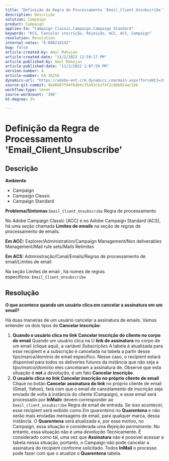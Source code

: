 ```yaml
---
title: "Definição da Regra de Processamento 'Email_Client_Unsubscribe'"
description: Descrição
solution: Campaign
product: Campaign
applies-to: "Campaign Classic,Campaign,Campaign Standard"
keywords: "KCS, Cancelar inscrição, Rejeição, ACC, ACS, Campaign"
resolution: Resolution
internal-notes: "E-000210142"
bug: false
article-created-by: Amol Mahajan
article-created-date: "11/2/2022 12:59:17 PM"
article-published-by: Amol Mahajan
article-published-date: "11/2/2022 1:07:59 PM"
version-number: 4
article-number: KA-16256
dynamics-url: "https://adobe-ent.crm.dynamics.com/main.aspx?forceUCI=1&pagetype=entityrecord&etn=knowledgearticle&id=421b7525-ae5a-ed11-9561-6045bd006a22"
source-git-commit: 4bd6087f94fb4b6c35a93cb1f4f2c88b95aac1b6
workflow-type: tm+mt
source-wordcount: '360'
ht-degree: 3%

---
```


# Definição da Regra de Processamento &#39;Email_Client_Unsubscribe&#39;

## Descrição

<b>Ambiente</b>
- Campaign
- Campaign Classic
- Campaign Standard

<b>Problema/Sintomas</b>
`Email_Client_Unsubscribe` Regra de processamento

No Adobe Campaign Classic (ACC) e no Adobe Campaign Standard (ACS), há uma seção chamada <b>Limites de emails</b> na seção de regras de processamento de emails.

<b>Em ACC:</b> Explorer/Administration/Campaign Management/Non deliverables Management/Mail rule sets/Mails Relimites

<b>Em ACS: </b>Administração/Canal/Emails/Regras de processamento de email/Limites de email

Na seção Limites de email , há nomes de regras específicos: `Email_Client_Unsubscribe`


## Resolução


<b>O que acontece quando um usuário clica em cancelar a assinatura em um email?</b>

Há duas maneiras de um usuário cancelar a assinatura de emails. Vamos entender os dois tipos de <b>Cancelar inscrição</b>:

1. <b>Quando o usuário clica no link Cancelar inscrição do cliente no corpo do email</b>
Quando um usuário clica na U
<b>link de assinatura</b> no corpo de um email (clique aqui), a variável *Subscrições* A tabela é atualizada para esse recipient e a subscrição é cancelada na tabela a partir desse tipo/marca/domínio de email específico. Nesse caso, o recipient estará disponível para todos os deliveries futuros da instância que não seja a *tipo/marca/domínio* eles cancelaram a assinatura de. Observe que esta situação é <b>not</b> a *devolução*, é um fato <b>Cancelar inscrição</b>.
2. <b>O usuário clica no link Cancelar inscrição no próprio cliente de email</b>
Clique no botão 
<b>Cancelar assinatura do link</b> no próprio cliente de email (Gmail, Yahoo), fará com que o email de cancelamento de inscrição seja enviado de volta à instância do cliente (Campaign), e esse email será processado por <b>InMail</b>e devem corresponder ao `Email_client_unsubscribe` Regra de email de entrada. Se isso acontecer, esse recipient será exibido como *Em quarentena* no <b>Quarentena</b> e não serão mais enviadas mensagens de email, para qualquer marca, dessa instância. O <b>Quarentena</b> será atualizada e, por esse motivo, no Campaign, essa situação é considerada uma *Rejeição permanente*. No entanto, essa situação não é uma *devolução* Tecnicamente. É considerado como tal, uma vez que <b>Assinatura</b> não é possível acessar a tabela nessa situação, portanto, o Campaign não pode cancelar a assinatura do recipient conforme solicitado. Todos <b>InMail</b> o processo pode fazer com que o atualize o <b>Quarentena</b> tabela.

